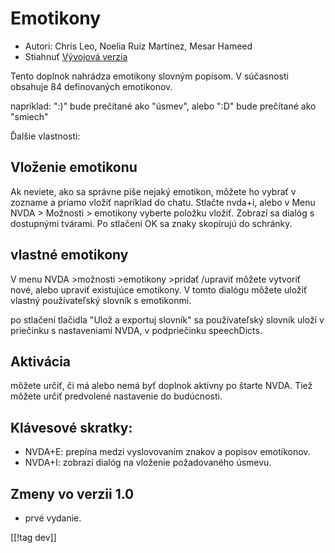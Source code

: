 # Emotikony #

* Autori: Chris Leo, Noelia Ruiz Martínez, Mesar Hameed
* Stiahnuť [Vývojová verzia][1]

Tento doplnok nahrádza emotikony slovným popisom. V súčasnosti obsahuje 84
definovaných emotikonov.

napríklad: ":)" bude prečítané ako "úsmev", alebo ":D" bude prečítané ako
"smiech"

Ďalšie vlastnosti:

## Vloženie emotikonu ##

Ak neviete, ako sa správne píše nejaký emotikon, môžete ho vybrať v zozname a priamo vložiť napríklad do chatu.
Stlačte nvda+i, alebo v Menu NVDA > Možnosti > emotikony vyberte položku vložiť.
Zobrazí sa dialóg s dostupnými tvárami.
Po stlačení OK sa znaky skopírujú do schránky.


## vlastné emotikony ##

V menu NVDA >možnosti >emotikony >pridať /upraviť môžete vytvoriť nové, alebo upraviť existujúce emotikony.
V tomto dialógu môžete uložiť vlastný používateľský slovník s emotikonmi.

po stlačení tlačidla "Ulož a exportuj slovník" sa používateľský slovník
uloží v priečinku s nastaveniami NVDA, v podpriečinku speechDicts.


## Aktivácia ##

môžete určiť, či má alebo nemá byť doplnok aktívny po štarte NVDA. Tiež
môžete určiť predvolené nastavenie do budúcnosti.

## Klávesové skratky: ##

*	NVDA+E: prepína medzi vyslovovaním znakov a popisov emotikonov.
*	NVDA+I: zobrazí dialóg na vloženie požadovaného úsmevu.

## Zmeny vo verzii 1.0 ##

* prvé vydanie.
 
[[!tag dev]]

[1]: http://addons.nvda-project.org/files/get.php?file=emo-dev
